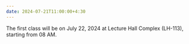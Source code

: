 ```yaml
---
date: 2024-07-21T11:00:00+4:30
---
```

The first class will be on July 22, 2024 at Lecture Hall Complex (LH-113), starting from 08 AM.
